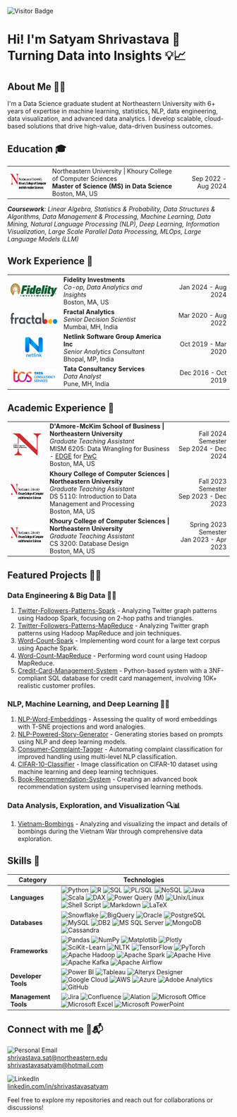 ![Visitor Badge](https://visitor-badge.laobi.icu/badge?page_id=shrivastavasatyam.shrivastavasatyam)

# Hi! I'm Satyam Shrivastava 🌟 Turning Data into Insights 💡📈

## About Me 👨‍💻
I'm a Data Science graduate student at Northeastern University with 6+ years of expertise in machine learning, statistics, NLP, data engineering, data visualization, and advanced data analytics. I develop scalable, cloud-based solutions that drive high-value, data-driven business outcomes.

## Education 🎓

<table>
  <tr>
    <td align="center">
      <a href="https://www.linkedin.com/school/khoury-college"><img src="https://raw.githubusercontent.com/shrivastavasatyam/shrivastavasatyam/main/company_logo/nu_cs_school_logo.jpeg" alt="Khoury College of Computer Sciences" height="35"></a></td>
    <td>
      Northeastern University | Khoury College of Computer Sciences <br>
      <strong>Master of Science (MS) in Data Science</strong> <br>
      Boston, MA, US
    </td>
    <td align="right">
      Sep 2022 - Aug 2024
    </td>
  </tr>
</table>

***Coursework**: Linear Algebra, Statistics & Probability, Data Structures & Algorithms, Data Management & Processing, Machine Learning, Data Mining, Natural Language Processing (NLP), Deep Learning, Information Visualization, Large Scale Parallel Data Processing, MLOps, Large Language Models (LLM)*

## Work Experience 💼

<table>
  <tr>
    <td align="center">
      <a href="https://www.linkedin.com/company/fidelity-investments"><img src="https://raw.githubusercontent.com/shrivastavasatyam/shrivastavasatyam/main/company_logo/fidelity_logo.png" alt="Fidelity Investments" height="30"></a></td>
    <td>
      <strong>Fidelity Investments</strong><br>
      <em>Co-op, Data Analytics and Insights&nbsp;&nbsp;&nbsp;&nbsp;&nbsp;&nbsp;&nbsp;&nbsp;&nbsp;&nbsp;</em><br>
      Boston, MA, US
    </td>
    <td align="right">
      Jan 2024 - Aug 2024
    </td>
  </tr>
  <tr></tr>
  <tr>
    <td align="center">
      <a href="https://www.linkedin.com/company/fractal-analytics"><img src="https://raw.githubusercontent.com/shrivastavasatyam/shrivastavasatyam/main/company_logo/fractal_logo.jpg" alt="Fractal Analytics" height="25"></a></td>
    <td>
      <strong>Fractal Analytics</strong><br>
      <em>Senior Decision Scientist&nbsp;&nbsp;&nbsp;&nbsp;&nbsp;&nbsp;&nbsp;&nbsp;&nbsp;&nbsp;</em><br>
      Mumbai, MH, India
    </td>
    <td align="right">
      Mar 2020 - Aug 2022
    </td>
  </tr>
  <tr></tr>
  <tr>
    <td align="center">
      <a href="https://www.linkedin.com/company/netlinksolutions"><img src="https://raw.githubusercontent.com/shrivastavasatyam/shrivastavasatyam/main/company_logo/netlink_logo.jpeg" alt="Netlink Software Group America Inc" height="45"></a></td>
    <td>
      <strong>Netlink Software Group America Inc</strong><br>
      <em>Senior Analytics Consultant&nbsp;&nbsp;&nbsp;&nbsp;&nbsp;&nbsp;&nbsp;&nbsp;&nbsp;&nbsp;</em><br>
      Bhopal, MP, India
    </td>
    <td align="right">
      Oct 2019 - Mar 2020
    </td>
  </tr>
  <tr></tr>
  <tr>
    <td align="center">
      <a href="https://www.linkedin.com/company/tata-consultancy-services"><img src="https://raw.githubusercontent.com/shrivastavasatyam/shrivastavasatyam/main/company_logo/tcs_logo.jpeg" alt="Tata Consultancy Services" height="30"></a></td>
    <td>
      <strong>Tata Consultancy Services</strong><br>
      <em>Data Analyst&nbsp;&nbsp;&nbsp;&nbsp;&nbsp;&nbsp;&nbsp;&nbsp;&nbsp;&nbsp;</em><br>
      Pune, MH, India
    </td>
    <td align="right">
      Dec 2016 - Oct 2019
    </td>
  </tr>
</table>

## Academic Experience 🏫

<table>
  <tr>
    <td align="center">
      <a href="https://www.linkedin.com/school/d'amore-mckim-school-of-business-at-northeastern-university"><img src="https://raw.githubusercontent.com/shrivastavasatyam/shrivastavasatyam/main/company_logo/nu_business_school_logo.jpeg" alt="D'Amore-McKim School of Business" height="50"></a></td>
    <td>
      <strong>D'Amore-McKim School of Business | Northeastern University</strong><br>
      <em>Graduate Teaching Assistant</em><br>
      MISM 6205: Data Wrangling for Business - <a href="https://www.linkedin.com/company/northeastern-university-edge/">EDGE</a> for <a href="https://www.linkedin.com/company/pwc/">PwC</a> <br>
      Boston, MA, US
    </td>
    <td align="right">
      Fall 2024 Semester<br>
      Sep 2024 - Dec 2024
    </td>
  </tr>
  <tr></tr>
  <tr>
    <td align="center">
      <a href="https://www.linkedin.com/school/khoury-college"><img src="https://raw.githubusercontent.com/shrivastavasatyam/shrivastavasatyam/main/company_logo/nu_cs_school_logo.jpeg" alt="Khoury College of Computer Sciences" height="35"></a></td>
    <td>
      <strong>Khoury College of Computer Sciences | Northeastern University</strong><br>
      <em>Graduate Teaching Assistant</em><br>
      DS 5110: Introduction to Data Management and Processing <br>
      Boston, MA, US
    </td>
    <td align="right">
      Fall 2023 Semester<br>
      Sep 2023 - Dec 2023
    </td>
  </tr>
  <tr></tr>
  <tr>
    <td align="center">
      <a href="https://www.linkedin.com/school/khoury-college"><img src="https://raw.githubusercontent.com/shrivastavasatyam/shrivastavasatyam/main/company_logo/nu_cs_school_logo.jpeg" alt="Khoury College of Computer Sciences" height="35"></a></td>
    <td>
      <strong>Khoury College of Computer Sciences | Northeastern University</strong><br>
      <em>Graduate Teaching Assistant</em><br>
      CS 3200: Database Design<br>
      Boston, MA, US
    </td>
    <td align="right">
      Spring 2023 Semester <br>
      Jan 2023 - Apr 2023
    </td>
  </tr>
</table>

## Featured Projects 📂🚀

### Data Engineering & Big Data 💾🌐
1. [Twitter-Followers-Patterns-Spark](https://github.com/shrivastavasatyam/Twitter-Followers-Patterns-Spark) - Analyzing Twitter graph patterns using Hadoop Spark, focusing on 2-hop paths and triangles.
2. [Twitter-Followers-Patterns-MapReduce](https://github.com/shrivastavasatyam/Twitter-Followers-Patterns-MapReduce) - Analyzing Twitter graph patterns using Hadoop MapReduce and join techniques.
3. [Word-Count-Spark](https://github.com/shrivastavasatyam/Word-Count-Spark) - Implementing word count for a large text corpus using Apache Spark.
4. [Word-Count-MapReduce](https://github.com/shrivastavasatyam/Word-Count-MapReduce) - Performing word count using Hadoop MapReduce.
5. [Credit-Card-Management-System](https://github.com/shrivastavasatyam/Credit-Card-Management-System) - Python-based system with a 3NF-compliant SQL database for credit card management, involving 10K+ realistic customer profiles.

### NLP, Machine Learning, and Deep Learning 🤖🧠
1. [NLP-Word-Embeddings](https://github.com/shrivastavasatyam/NLP-Word-Embeddings) - Assessing the quality of word embeddings with T-SNE projections and word analogies.
2. [NLP-Powered-Story-Generator](https://github.com/shrivastavasatyam/NLP-Powered-Story-Generator) - Generating stories based on prompts using NLP and deep learning models.
3. [Consumer-Complaint-Tagger](https://github.com/shrivastavasatyam/Consumer-Complaint-Tagger) - Automating complaint classification for improved handling using multi-level NLP classification.
4. [CIFAR-10-Classifier](https://github.com/shrivastavasatyam/CIFAR-10-Classifier) - Image classification on CIFAR-10 dataset using machine learning and deep learning techniques.
5. [Book-Recommendation-System](https://github.com/shrivastavasatyam/Book-Recommendation-System) - Creating an advanced book recommendation system using unsupervised learning methods.

### Data Analysis, Exploration, and Visualization 🔍📊
1. [Vietnam-Bombings](https://shrivastavasatyam.github.io/Vietnam-Bombings/) - Analyzing and visualizing the impact and details of bombings during the Vietnam War through comprehensive data exploration.

## Skills 🔧

| Category          | Technologies                                                                                                                                                                                                                                                                                                                                                                                                                                |
|-------------------|--------------------------------------------------------------------------------------------------------------------------------------------------------------------------------------------------------------------------------------------------------------------------------------------------------------------------------------------------------------------------------------------------------------------------------------------|
| **Languages**     | ![Python](https://img.shields.io/badge/Python-3776AB?style=for-the-badge&logo=python&logoColor=white) ![R](https://img.shields.io/badge/R-276DC3?style=for-the-badge&logo=r&logoColor=white) ![SQL](https://img.shields.io/badge/SQL-4479A1?style=for-the-badge&logo=sqlite&logoColor=white) ![PL/SQL](https://img.shields.io/badge/PL%2FSQL-F80000?style=for-the-badge&logo=oracle&logoColor=white) ![NoSQL](https://img.shields.io/badge/NoSQL-00E5FF?style=for-the-badge&logo=mongodb&logoColor=white) ![Java](https://img.shields.io/badge/java-%23ED8B00.svg?style=for-the-badge&logo=openjdk&logoColor=white) ![Scala](https://img.shields.io/badge/Scala-DC322F?style=for-the-badge&logo=scala&logoColor=white) ![DAX](https://img.shields.io/badge/DAX-F2C811?style=for-the-badge&logo=power-bi&logoColor=black) ![Power Query (M)](https://img.shields.io/badge/Power%20Query%20(M)-2E86C1?style=for-the-badge&logo=power-bi&logoColor=white) ![Unix/Linux](https://img.shields.io/badge/Unix/Linux-FCC624?style=for-the-badge&logo=linux&logoColor=black) ![Shell Script](https://img.shields.io/badge/Shell_Script-4EAA25?style=for-the-badge&logo=gnu-bash&logoColor=white) ![Markdown](https://img.shields.io/badge/markdown-%23000000.svg?style=for-the-badge&logo=markdown&logoColor=white) ![LaTeX](https://img.shields.io/badge/latex-%23008080.svg?style=for-the-badge&logo=latex&logoColor=white) |
| **Databases**     | ![Snowflake](https://img.shields.io/badge/Snowflake-29B5E8?style=for-the-badge&logo=snowflake&logoColor=white) ![BigQuery](https://img.shields.io/badge/BigQuery-4285F4?style=for-the-badge&logo=google-cloud&logoColor=white) ![Oracle](https://img.shields.io/badge/Oracle-F80000?style=for-the-badge&logo=oracle&logoColor=white) ![PostgreSQL](https://img.shields.io/badge/PostgreSQL-336791?style=for-the-badge&logo=postgresql&logoColor=white) ![MySQL](https://img.shields.io/badge/MySQL-4479A1?style=for-the-badge&logo=mysql&logoColor=white) ![DB2](https://img.shields.io/badge/DB2-003A6D?style=for-the-badge&logo=ibm&logoColor=white) ![MS SQL Server](https://img.shields.io/badge/MS_SQL_Server-CC2927?style=for-the-badge&logo=microsoft-sql-server&logoColor=white) ![MongoDB](https://img.shields.io/badge/MongoDB-47A248?style=for-the-badge&logo=mongodb&logoColor=white) ![Cassandra](https://img.shields.io/badge/Cassandra-1287B1?style=for-the-badge&logo=apache-cassandra&logoColor=white) |
| **Frameworks**    | ![Pandas](https://img.shields.io/badge/Pandas-150458?style=for-the-badge&logo=pandas&logoColor=white) ![NumPy](https://img.shields.io/badge/NumPy-013243?style=for-the-badge&logo=numpy&logoColor=white) ![Matplotlib](https://img.shields.io/badge/Matplotlib-11557C?style=for-the-badge&logo=plotly&logoColor=white) ![Plotly](https://img.shields.io/badge/Plotly-%233F4F75.svg?style=for-the-badge&logo=plotly&logoColor=white) ![SciKit-Learn](https://img.shields.io/badge/SciKit--Learn-F7931E?style=for-the-badge&logo=scikit-learn&logoColor=white) ![NLTK](https://img.shields.io/badge/NLTK-91BFF9?style=for-the-badge&logo=nltk&logoColor=white) ![TensorFlow](https://img.shields.io/badge/TensorFlow-FF6F00?style=for-the-badge&logo=tensorflow&logoColor=white) ![PyTorch](https://img.shields.io/badge/PyTorch-EE4C2C?style=for-the-badge&logo=pytorch&logoColor=white) ![Apache Hadoop](https://img.shields.io/badge/Apache%20Hadoop-66CCFF?style=for-the-badge&logo=apachehadoop&logoColor=black) ![Apache Spark](https://img.shields.io/badge/Apache%20Spark-E25A1C?style=for-the-badge&logo=apache-spark&logoColor=white) ![Apache Hive](https://img.shields.io/badge/Apache%20Hive-FDEE21?style=for-the-badge&logo=apachehive&logoColor=black) ![Apache Kafka](https://img.shields.io/badge/Apache%20Kafka-000?style=for-the-badge&logo=apachekafka) ![Apache Airflow](https://img.shields.io/badge/Apache%20Airflow-017CEE?style=for-the-badge&logo=Apache%20Airflow&logoColor=white)
| **Developer Tools** | ![Power BI](https://img.shields.io/badge/Power_BI-F2C811?style=for-the-badge&logo=power-bi&logoColor=black) ![Tableau](https://img.shields.io/badge/Tableau-E97627?style=for-the-badge&logo=tableau&logoColor=white) ![Alteryx Designer](https://img.shields.io/badge/Alteryx-29B5E8?style=for-the-badge&logo=alteryx&logoColor=white) ![Google Cloud](https://img.shields.io/badge/Google_Cloud-4285F4?style=for-the-badge&logo=google-cloud&logoColor=white) ![AWS](https://img.shields.io/badge/AWS-%23FF9900.svg?style=for-the-badge&logo=amazon-aws&logoColor=white) ![Azure](https://img.shields.io/badge/azure-%230072C6.svg?style=for-the-badge&logo=microsoftazure&logoColor=white) ![Adobe Analytics](https://img.shields.io/badge/Adobe_Analytics-FF0000?style=for-the-badge&logo=adobe&logoColor=white) ![GitHub](https://img.shields.io/badge/GitHub-181717?style=for-the-badge&logo=github&logoColor=white) |
| **Management Tools** | ![Jira](https://img.shields.io/badge/Jira-0052CC?style=for-the-badge&logo=jira&logoColor=white) ![Confluence](https://img.shields.io/badge/Confluence-172B4D?style=for-the-badge&logo=confluence&logoColor=white) ![Alation](https://img.shields.io/badge/Alation-FF7F27?style=for-the-badge&logo=alteryx&logoColor=white) ![Microsoft Office](https://img.shields.io/badge/Microsoft_Office-D83B01?style=for-the-badge&logo=microsoft-office&logoColor=white) ![Microsoft Excel](https://img.shields.io/badge/Microsoft_Excel-217346?style=for-the-badge&logo=microsoft-excel&logoColor=white) ![Microsoft PowerPoint](https://img.shields.io/badge/Microsoft_PowerPoint-B7472A?style=for-the-badge&logo=microsoft-powerpoint&logoColor=white) |


## Connect with me 💬📬
![Personal Email](https://img.shields.io/badge/Email-%230078D4.svg?style=flat&logo=microsoft-outlook&logoColor=white)<br>[shrivastava.sat@northeastern.edu](mailto:shrivastava.sat@northeastern.edu)<br>[shrivastavasatyam@hotmail.com](mailto:shrivastavasatyam@hotmail.com)

![LinkedIn](https://img.shields.io/badge/LinkedIn-%230077B5.svg?style=flat&logo=linkedin&logoColor=white)<br>[linkedin.com/in/shrivastavasatyam](https://www.linkedin.com/in/shrivastavasatyam)

Feel free to explore my repositories and reach out for collaborations or discussions!
